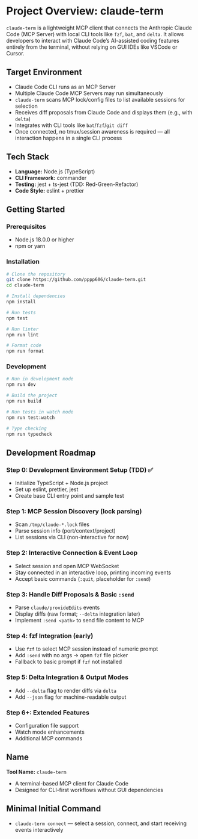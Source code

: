 # Project Overview: claude-term

`claude-term` is a lightweight MCP client that connects the Anthropic Claude Code (MCP Server) with local CLI tools like `fzf`, `bat`, and `delta`. It allows developers to interact with Claude Code’s AI-assisted coding features entirely from the terminal, without relying on GUI IDEs like VSCode or Cursor.

## Target Environment

- Claude Code CLI runs as an MCP Server
- Multiple Claude Code MCP Servers may run simultaneously
- `claude-term` scans MCP lock/config files to list available sessions for selection
- Receives diff proposals from Claude Code and displays them (e.g., with `delta`)
- Integrates with CLI tools like `bat`/`fzf`/`git diff`
- Once connected, no tmux/session awareness is required — all interaction happens in a single CLI process

## Tech Stack

- **Language:** Node.js (TypeScript)
- **CLI Framework:** commander
- **Testing:** jest + ts-jest (TDD: Red-Green-Refactor)
- **Code Style:** eslint + prettier

## Getting Started

### Prerequisites

- Node.js 18.0.0 or higher
- npm or yarn

### Installation

```bash
# Clone the repository
git clone https://github.com/pppp606/claude-term.git
cd claude-term

# Install dependencies
npm install

# Run tests
npm test

# Run linter
npm run lint

# Format code
npm run format
```

### Development

```bash
# Run in development mode
npm run dev

# Build the project
npm run build

# Run tests in watch mode
npm run test:watch

# Type checking
npm run typecheck
```

## Development Roadmap

### Step 0: Development Environment Setup (TDD) ✅

- Initialize TypeScript + Node.js project
- Set up eslint, prettier, jest
- Create base CLI entry point and sample test

### Step 1: MCP Session Discovery (lock parsing)

- Scan `/tmp/claude-*.lock` files
- Parse session info (port/context/project)
- List sessions via CLI (non-interactive for now)

### Step 2: Interactive Connection & Event Loop

- Select session and open MCP WebSocket
- Stay connected in an interactive loop, printing incoming events
- Accept basic commands (`:quit`, placeholder for `:send`)

### Step 3: Handle Diff Proposals & Basic `:send`

- Parse `claude/provideEdits` events
- Display diffs (raw format; `--delta` integration later)
- Implement `:send <path>` to send file content to MCP

### Step 4: fzf Integration (early)

- Use `fzf` to select MCP session instead of numeric prompt
- Add `:send` with no args → open `fzf` file picker
- Fallback to basic prompt if `fzf` not installed

### Step 5: Delta Integration & Output Modes

- Add `--delta` flag to render diffs via `delta`
- Add `--json` flag for machine-readable output

### Step 6+: Extended Features

- Configuration file support
- Watch mode enhancements
- Additional MCP commands

## Name

**Tool Name:** `claude-term`

- A terminal-based MCP client for Claude Code
- Designed for CLI-first workflows without GUI dependencies

## Minimal Initial Command

- `claude-term connect` — select a session, connect, and start receiving events interactively
